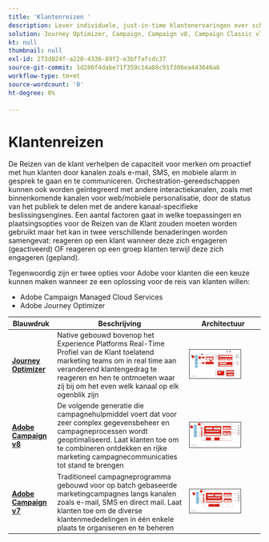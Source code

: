 ```yaml
---
title: 'Klantenreizen '
description: Lever individuele, just-in-time klantenervaringen over schermen.
solution: Journey Optimizer, Campaign, Campaign v8, Campaign Classic v7, Campaign Standard, Experience Platform
kt: null
thumbnail: null
exl-id: 273d024f-a220-4336-89f2-e3bffafcdc37
source-git-commit: 1d286f4dabe71f359c14a88c91f306ea443646a6
workflow-type: tm+mt
source-wordcount: '0'
ht-degree: 0%

---
```


# Klantenreizen

De Reizen van de klant verhelpen de capaciteit voor merken om proactief met hun klanten door kanalen zoals e-mail, SMS, en mobiele alarm in gesprek te gaan en te communiceren. Orchestration-gereedschappen kunnen ook worden geïntegreerd met andere interactiekanalen, zoals met binnenkomende kanalen voor web/mobiele personalisatie, door de status van het publiek te delen met de andere kanaal-specifieke beslissingsengines. Een aantal factoren gaat in welke toepassingen en plaatsingsopties voor de Reizen van de Klant zouden moeten worden gebruikt maar het kan in twee verschillende benaderingen worden samengevat: reageren op een klant wanneer deze zich engageren (geactiveerd) OF reageren op een groep klanten terwijl deze zich engageren (gepland).

Tegenwoordig zijn er twee opties voor Adobe voor klanten die een keuze kunnen maken wanneer ze een oplossing voor de reis van klanten willen:

<ul><li>Adobe Campaign Managed Cloud Services</li><li>Adobe Journey Optimizer</li></ul>

| Blauwdruk | Beschrijving | Architectuur |
|---|---|---|
| **[Journey Optimizer](journey-optimizer.md)** | Native gebouwd bovenop het Experience Platforms Real-Time Profiel van de Klant toelatend marketing teams om in real time aan veranderend klantengedrag te reageren en hen te ontmoeten waar zij bij om het even welk kanaal op elk ogenblik zijn | <img src="assets/ajo-architecture.svg" alt="Referentiearchitectuur voor Journey Optimizer Blueprint" style="width:75%; border:1px solid #4a4a4a" /> |
| **[Adobe Campaign v8](campaign-v8.md)** | De volgende generatie die campagnehulpmiddel voert dat voor zeer complex gegevensbeheer en campagneprocessen wordt geoptimaliseerd. Laat klanten toe om te combineren ontdekken en rijke marketing campagnecommunicaties tot stand te brengen | <img src="assets/campaign-v8-architecture.svg" alt="Referentiearchitectuur voor blauwdruk van campagne v8" style="width:75%; border:1px solid #4a4a4a" /> |
| **[Adobe Campaign v7](campaign-v7.md)** | Traditioneel campagneprogramma gebouwd voor op batch gebaseerde marketingcampagnes langs kanalen zoals e-mail, SMS en direct mail. Laat klanten toe om de diverse klantenmededelingen in één enkele plaats te organiseren en te beheren | <img src="assets/campaign-v7-architecture.svg" alt="Referentiearchitectuur voor Campagne v7 Blueprint" style="width:75%; border:1px solid #4a4a4a" /> |
